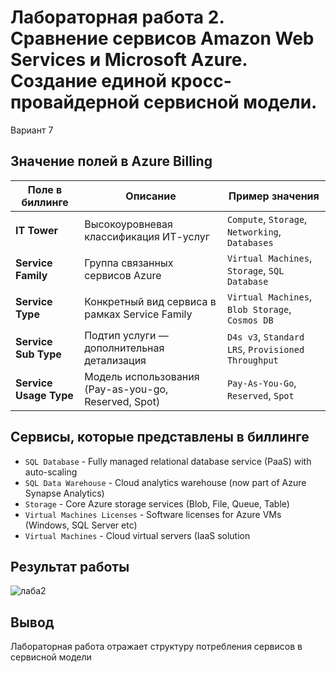 # Лабораторная работа 2. Сравнение сервисов Amazon Web Services и Microsoft Azure. Создание единой кросс-провайдерной сервисной модели.

Вариант 7

## Значение полей в Azure Billing

Поле в биллинге       | Описание                                                                 | Пример значения                         |
|---------------------------|--------------------------------------------------------------------------|--------------------------------------------------|
| **IT Tower**             | Высокоуровневая классификация ИТ-услуг                                  | `Compute`, `Storage`, `Networking`, `Databases`  |
| **Service Family**       | Группа связанных сервисов Azure                                         | `Virtual Machines`, `Storage`, `SQL Database`    |
| **Service Type**         | Конкретный вид сервиса в рамках Service Family                         | `Virtual Machines`, `Blob Storage`, `Cosmos DB`  |
| **Service Sub Type**     | Подтип услуги — дополнительная детализация                             | `D4s v3`, `Standard LRS`, `Provisioned Throughput` |
| **Service Usage Type**   | Модель использования (Pay-as-you-go, Reserved, Spot)                   | `Pay-As-You-Go`, `Reserved`, `Spot`              |
## Сервисы, которые представлены в биллинге

* `SQL Database` - Fully managed relational database service (PaaS) with auto-scaling
* `SQL Data Warehouse` - Cloud analytics warehouse (now part of Azure Synapse Analytics)  
* `Storage` - Core Azure storage services (Blob, File, Queue, Table)
* `Virtual Machines Licenses` - Software licenses for Azure VMs (Windows, SQL Server etc)
* `Virtual Machines` - Cloud virtual servers (IaaS solution

## Результат работы

![лаба2](https://github.com/user-attachments/assets/f183cd24-1b58-481c-9866-40d84b28a4ea)

## Вывод

Лабораторная работа отражает структуру потребления сервисов в сервисной модели
